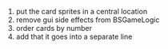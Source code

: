 1. put the card sprites in a central location
2. remove gui side effects from BSGameLogic
3. order cards by number
4. add that it goes into a separate line